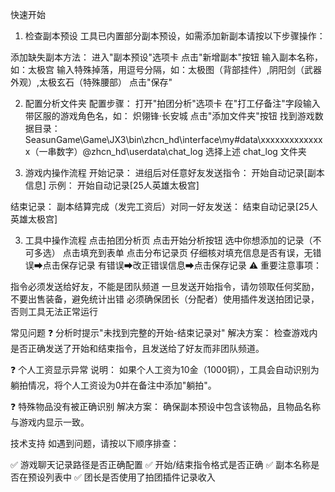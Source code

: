 快速开始
1. 检查副本预设
工具已内置部分副本预设，如需添加新副本请按以下步骤操作：

添加缺失副本方法：
    进入"副本预设"选项卡
    点击"新增副本"按钮
    输入副本名称，如：太极宫
    输入特殊掉落，用逗号分隔，如：太极图（背部挂件）,阴阳剑（武器外观）,太极玄石（特殊腰部）
    点击"保存"

2. 配置分析文件夹
配置步骤：
    打开"拍团分析"选项卡
    在"打工仔备注"字段输入带区服的游戏角色名，如：
    炽翎锋·长安城
    点击"添加文件夹"按钮
    找到游戏数据目录：
    SeasunGame\Game\JX3\bin\zhcn_hd\interface\my#data\xxxxxxxxxxxxxx（一串数字）@zhcn_hd\userdata\chat_log
    选择上述 chat_log 文件夹

3. 游戏内操作流程
开始记录：
    进组后对任意好友发送指令：
    开始自动记录[副本信息]
    示例：
    开始自动记录[25人英雄太极宫]

结束记录：
    副本结算完成（发完工资后）对同一好友发送：
    结束自动记录[25人英雄太极宫]

3. 工具中操作流程
    点击拍团分析页
    点击开始分析按钮
    选中你想添加的记录（不可多选）
    点击填充到表单
    点击分布记录页
    仔细核对填充信息是否有误，无错误➡点击保存记录
        有错误➡改正错误信息➡点击保存记录
⚠️ 重要注意事项：

指令必须发送给好友，不能是团队频道
一旦发送开始指令，请勿领取任何奖励，不要出售装备，避免统计出错
必须确保团长（分配者）使用插件发送拍团记录，否则工具无法正常运行

常见问题
❓ 分析时提示"未找到完整的开始-结束记录对"
解决方案： 检查游戏内是否正确发送了开始和结束指令，且发送给了好友而非团队频道。

❓ 个人工资显示异常
说明： 如果个人工资为10金（1000铜），工具会自动识别为躺拍情况，将个人工资设为0并在备注中添加"躺拍"。

❓ 特殊物品没有被正确识别
解决方案： 确保副本预设中包含该物品，且物品名称与游戏内显示一致。

技术支持
如遇到问题，请按以下顺序排查：

✅ 游戏聊天记录路径是否正确配置
✅ 开始/结束指令格式是否正确
✅ 副本名称是否在预设列表中
✅ 团长是否使用了拍团插件记录收入